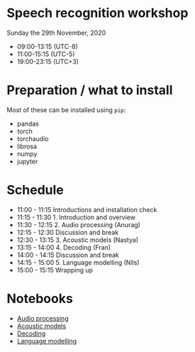 # Speech recognition workshop

Sunday the 29th November, 2020

* 09:00-13:15 (UTC-8)
* 11:00-15:15 (UTC-5)
* 19:00-23:15 (UTC+3)

# Preparation / what to install

Most of these can be installed using `pip`:

- pandas
- torch
- torchaudio
- librosa 
- numpy
- jupyter

# Schedule

* 11:00 - 11:15 Introductions and installation check
* 11:15 - 11:30 1. Introduction and overview
* 11:30 - 12:15 2. Audio processing (Anurag)
* 12:15 - 12:30 Discussion and break
* 12:30 - 13:15 3. Acoustic models (Nastya)
* 13:15 - 14:00 4. Decoding (Fran)
* 14:00 - 14:15 Discussion and break
* 14:15 - 15:00 5. Language modelling (Nils)
* 15:00 - 15:15 Wrapping up

# Notebooks

* [Audio processing](notebooks/Audio_Processing.ipynb)
* [Acoustic models](notebooks/Acoustic_Model.ipynb)
* [Decoding](notebooks/CTC_Decoder.ipynb)
* [Language modelling](notebooks/Language_Modelling.ipynb)
